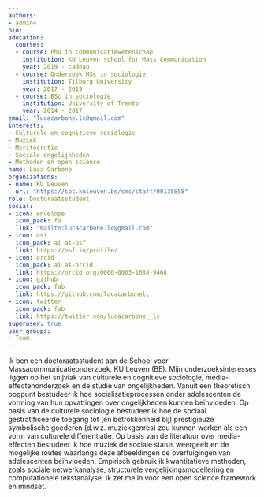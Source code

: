 ```yaml
---
authors:
- admin4
bio: 
education:
  courses:
  - course: PhD in communicatiewetenschap
    institution: KU Leuven school for Mass Communication
    year: 2019 - cadeau
  - course: Onderzoek MSc in sociologie
    institution: Tilburg University
    year: 2017 - 2019
  - course: BSc in sociologie
    institution: University of Trento
    year: 2014 - 2017
email: "lucacarbone.lc@gmail.com"
interests:
- Culturele en cognitieve sociologie
- Muziek
- Meritocratie
- Sociale ongelijkheden
- Methoden en open science
name: Luca Carbone
organizations:
- name: KU Leuven
  url: "https://soc.kuleuven.be/smc/staff/00135858"
role: Doctoraatsstudent
social:
- icon: envelope
  icon_pack: fa
  link: "mailto:lucacarbone.lc@gmail.com"
- icon: osf
  icon_pack: ai ai-osf
  link: https://osf.io/profile/
- icon: orcid
  icon_pack: ai ai-orcid
  link: https://orcid.org/0000-0003-1688-9468
- icon: github
  icon_pack: fab
  link: https://github.com/lucacarbonelc
- icon: twitter
  icon_pack: fab
  link: https://twitter.com/lucacarbone__lc
superuser: true
user_groups:
- Team
---
```


Ik ben een doctoraatsstudent aan de School voor Massacommunicatieonderzoek, KU Leuven (BE). Mijn onderzoeksinteresses liggen op het snijvlak van culturele en cognitieve sociologie, media-effectenonderzoek en de studie van ongelijkheden. Vanuit een theoretisch oogpunt bestudeer ik hoe socialisatieprocessen onder adolescenten de vorming van hun opvattingen over ongelijkheden kunnen beïnvloeden. Op basis van de culturele sociologie bestudeer ik hoe de sociaal gestratificeerde toegang tot (en betrokkenheid bij) prestigieuze symbolische goederen (d.w.z. muziekgenres) zou kunnen werken als een vorm van culturele differentiatie. Op basis van de literatuur over media-effecten bestudeer ik hoe muziek de sociale status weergeeft en de mogelijke routes waarlangs deze afbeeldingen de overtuigingen van adolescenten beïnvloeden. Empirisch gebruik ik kwantitatieve methoden, zoals sociale netwerkanalyse, structurele vergelijkingsmodellering en computationele tekstanalyse. Ik zet me in voor een open science framework en mindset.
